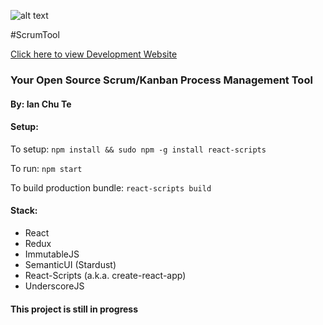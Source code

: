 ![alt text](https://www.cintacs.com/img/web-software-development-firm-scrum-icon.png "ScrumTool")

#ScrumTool

[Click here to view Development Website](http://199.180.128.101:8081)

### Your Open Source Scrum/Kanban Process Management Tool

#### By: Ian Chu Te

#### Setup:

To setup: `npm install && sudo npm -g install react-scripts`

To run: `npm start`

To build production bundle: `react-scripts build`

#### Stack:

  * React
  * Redux
  * ImmutableJS
  * SemanticUI (Stardust)
  * React-Scripts (a.k.a. create-react-app)
  * UnderscoreJS

#### This project is still in progress
